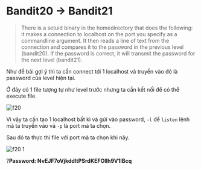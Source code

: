 # Bandit20 -> Bandit21

> There is a setuid binary in the homedirectory that does the following: it makes a connection to localhost on the port you specify as a commandline argument. It then reads a line of text from the connection and compares it to the password in the previous level (bandit20). If the password is correct, it will transmit the password for the next level (bandit21).

Như đề bài gợi ý thì ta cần connect tới 1 localhost và truyền vào đó là password của level hiện tại.

Ở đây có 1 file tượng tự như level trước nhưng ta cần kết nối để có thể execute file.

![f20](https://github.com/hoangdat251004/write_up/assets/110254118/9654f322-885a-47f4-a804-84c6b5d9c5c6)


Vì vậy ta cần tạo 1 localhost bất kì và gửi vào password, `-l` để `listen` lệnh mà ta truyền vào và `-p` là port mà ta chọn.

Sau đó ta thực thi file với port mà ta chọn khi nãy.

![f20 1](https://github.com/hoangdat251004/write_up/assets/110254118/77f46133-ed37-476b-8be3-9eb58177aa4b)

?**Password: NvEJF7oVjkddltPSrdKEFOllh9V1IBcq**
